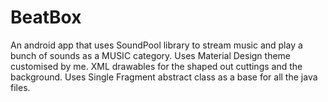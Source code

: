 # BeatBox
An android app that uses SoundPool library to stream music and play a bunch of sounds as a MUSIC category.
Uses Material Design theme customised by me. 
XML drawables for the shaped out cuttings and the background.
Uses Single Fragment abstract class as a base for all the java files.
